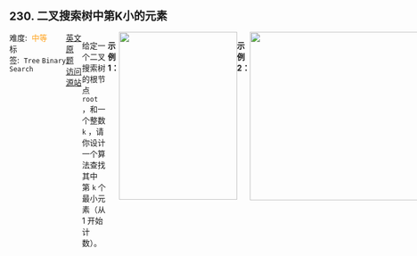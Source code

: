 <div style="font-size: 20px; margin-bottom: 15px; font-weight: bold;">230. 二叉搜索树中第K小的元素</div>
<div style="display: flex; font-size: 14px; justify-content: space-between;"><div><span style="margin-right: 30px;">难度:&nbsp;&nbsp;<label style="color: rgb(255, 161, 25);">中等</label></span><span style="margin-right: 30px;">标签:&nbsp;&nbsp;<code>Tree</code>&nbsp;<code>Binary Search</code></span></div><div><span style="margin-right: 15px;"><a href="https://leetcode.com/problems/kth-smallest-element-in-a-bst/">英文原题</a></span><span><a href="https://leetcode-cn.com/problems/kth-smallest-element-in-a-bst/">访问源站</a></span></div>
<hr style="height: 1px; margin: 1em 0px;" />
<p>给定一个二叉搜索树的根节点 <code>root</code> ，和一个整数 <code>k</code> ，请你设计一个算法查找其中第 <code>k</code><strong> </strong>个最小元素（从 1 开始计数）。</p>

<p> </p>

<p><strong>示例 1：</strong></p>
<img alt="" src="https://assets.leetcode.com/uploads/2021/01/28/kthtree1.jpg" style="width: 212px; height: 301px;" />
<pre>
<strong>输入：</strong>root = [3,1,4,null,2], k = 1
<strong>输出：</strong>1
</pre>

<p><strong>示例 2：</strong></p>
<img alt="" src="https://assets.leetcode.com/uploads/2021/01/28/kthtree2.jpg" style="width: 382px; height: 302px;" />
<pre>
<strong>输入：</strong>root = [5,3,6,2,4,null,null,1], k = 3
<strong>输出：</strong>3
</pre>

<p> </p>

<p> </p>

<p><strong>提示：</strong></p>

<ul>
	<li>树中的节点数为 <code>n</code> 。</li>
	<li><code>1 &lt;= k &lt;= n &lt;= 10<sup>4</sup></code></li>
	<li><code>0 &lt;= Node.val &lt;= 10<sup>4</sup></code></li>
</ul>

<p> </p>

<p><strong>进阶：</strong>如果二叉搜索树经常被修改（插入/删除操作）并且你需要频繁地查找第 <code>k</code> 小的值，你将如何优化算法？</p>

<hr style="height: 1px; margin: 1em 0px;" />
<strong>第2次解答</strong>
```javascript
/**
 * Definition for a binary tree node.
 * function TreeNode(val, left, right) {
 *     this.val = (val===undefined ? 0 : val)
 *     this.left = (left===undefined ? null : left)
 *     this.right = (right===undefined ? null : right)
 * }
 */
/**
 * @param {TreeNode} root
 * @param {number} k
 * @return {number}
 */
var kthSmallest = function (root, k) {
  // 迭代写法（非递归）
  // 思路：实现一个中序遍历，因为二叉搜索树都是 左子树 < 根 < 右子树，因此中序遍历是按照排序顺序输出
  // 找到第 k-1 次输出的结果，就是第 k 小的元素（因为 k 从 1 开始）
  //  以下为标准中序遍历写法
  let stack = [];
  while (root || stack.length) {
    while (root) {
      stack.push(root);
      root = root.left;
    }
    root = stack.pop();
    // 这里和中序遍历有区别，常规中序遍历是将 root.val 追加到 results 结果集中
    if (k === 1) return root.val;
    else k--;
    root = root.right;
  }
};
```
<hr style="height: 1px; margin: 1em 0px;" />
<strong>第1次解答</strong>
```javascript
/**
 * Definition for a binary tree node.
 * function TreeNode(val, left, right) {
 *     this.val = (val===undefined ? 0 : val)
 *     this.left = (left===undefined ? null : left)
 *     this.right = (right===undefined ? null : right)
 * }
 */
/**
 * @param {TreeNode} root
 * @param {number} k
 * @return {number}
 */
// 这是一个中序遍历，二叉搜索树中序遍历的结果就是有序的，获取第 k-1 个元素就是第 k 个数字。
var inOrder = function (root, results) {
  // 遍历到叶子了
  if (root === null) {
    return null;
  }
  // 先遍历左子树
  inOrder(root.left, results);
  // 然后是根节点
  results.push(root.val);
  // 再遍历右子树
  inOrder(root.right, results);
};

var kthSmallest = function (root, k) {
  // 存放结果集（有序的结果）
  let results = [];
  // 中序遍历
  inOrder(root, results);
  // 第 k-1 个索引就是 k 个元素
  return results[k - 1];
};
```